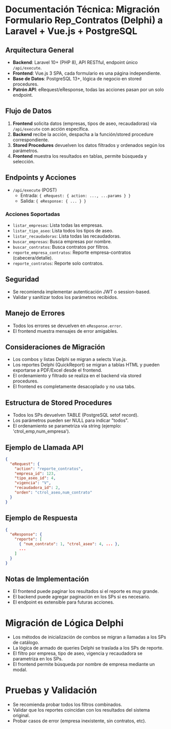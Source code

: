 # Documentación Técnica: Migración Formulario Rep_Contratos (Delphi) a Laravel + Vue.js + PostgreSQL

## Arquitectura General
- **Backend**: Laravel 10+ (PHP 8), API RESTful, endpoint único `/api/execute`.
- **Frontend**: Vue.js 3 SPA, cada formulario es una página independiente.
- **Base de Datos**: PostgreSQL 13+, lógica de negocio en stored procedures.
- **Patrón API**: eRequest/eResponse, todas las acciones pasan por un solo endpoint.

## Flujo de Datos
1. **Frontend** solicita datos (empresas, tipos de aseo, recaudadoras) vía `/api/execute` con acción específica.
2. **Backend** recibe la acción, despacha a la función/stored procedure correspondiente.
3. **Stored Procedures** devuelven los datos filtrados y ordenados según los parámetros.
4. **Frontend** muestra los resultados en tablas, permite búsqueda y selección.

## Endpoints y Acciones
- `/api/execute` (POST)
  - Entrada: `{ eRequest: { action: ..., ...params } }`
  - Salida: `{ eResponse: { ... } }`

### Acciones Soportadas
- `listar_empresas`: Lista todas las empresas.
- `listar_tipo_aseo`: Lista todos los tipos de aseo.
- `listar_recaudadoras`: Lista todas las recaudadoras.
- `buscar_empresas`: Busca empresas por nombre.
- `buscar_contratos`: Busca contratos por filtros.
- `reporte_empresa_contratos`: Reporte empresa-contratos (cabecera/detalle).
- `reporte_contratos`: Reporte solo contratos.

## Seguridad
- Se recomienda implementar autenticación JWT o session-based.
- Validar y sanitizar todos los parámetros recibidos.

## Manejo de Errores
- Todos los errores se devuelven en `eResponse.error`.
- El frontend muestra mensajes de error amigables.

## Consideraciones de Migración
- Los combos y listas Delphi se migran a selects Vue.js.
- Los reportes Delphi (QuickReport) se migran a tablas HTML y pueden exportarse a PDF/Excel desde el frontend.
- El ordenamiento y filtrado se realiza en el backend vía stored procedures.
- El frontend es completamente desacoplado y no usa tabs.

## Estructura de Stored Procedures
- Todos los SPs devuelven TABLE (PostgreSQL setof record).
- Los parámetros pueden ser NULL para indicar "todos".
- El ordenamiento se parametriza vía string (ejemplo: 'ctrol_emp,num_empresa').

## Ejemplo de Llamada API
```json
{
  "eRequest": {
    "action": "reporte_contratos",
    "empresa_id": 123,
    "tipo_aseo_id": 4,
    "vigencia": "V",
    "recaudadora_id": 2,
    "orden": "ctrol_aseo,num_contrato"
  }
}
```

## Ejemplo de Respuesta
```json
{
  "eResponse": {
    "reporte": [
      { "num_contrato": 1, "ctrol_aseo": 4, ... },
      ...
    ]
  }
}
```

## Notas de Implementación
- El frontend puede paginar los resultados si el reporte es muy grande.
- El backend puede agregar paginación en los SPs si es necesario.
- El endpoint es extensible para futuras acciones.

# Migración de Lógica Delphi
- Los métodos de inicialización de combos se migran a llamadas a los SPs de catálogo.
- La lógica de armado de queries Delphi se traslada a los SPs de reporte.
- El filtro por empresa, tipo de aseo, vigencia y recaudadora se parametriza en los SPs.
- El frontend permite búsqueda por nombre de empresa mediante un modal.

# Pruebas y Validación
- Se recomienda probar todos los filtros combinados.
- Validar que los reportes coincidan con los resultados del sistema original.
- Probar casos de error (empresa inexistente, sin contratos, etc).
